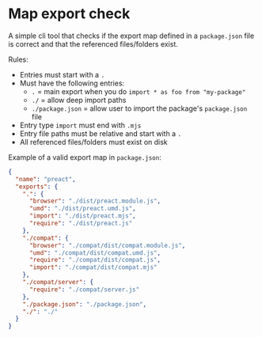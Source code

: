 # Map export check

A simple cli tool that checks if the export map defined in a `package.json` file is correct and that the referenced files/folders exist.

Rules:

- Entries must start with a `.`
- Must have the following entries:
  - `.` = main export when you do `import * as foo from "my-package"`
  - `./` = allow deep import paths
  - `./package.json` = allow user to import the package's `package.json` file
- Entry type `import` must end with `.mjs`
- Entry file paths must be relative and start with a `.`
- All referenced files/folders must exist on disk

Example of a valid export map in `package.json`:

```json
{
  "name": "preact",
  "exports": {
    ".": {
      "browser": "./dist/preact.module.js",
      "umd": "./dist/preact.umd.js",
      "import": "./dist/preact.mjs",
      "require": "./dist/preact.js"
    },
    "./compat": {
      "browser": "./compat/dist/compat.module.js",
      "umd": "./compat/dist/compat.umd.js",
      "require": "./compat/dist/compat.js",
      "import": "./compat/dist/compat.mjs"
    },
    "./compat/server": {
      "require": "./compat/server.js"
    },
    "./package.json": "./package.json",
    "./": "./"
  }
}
```